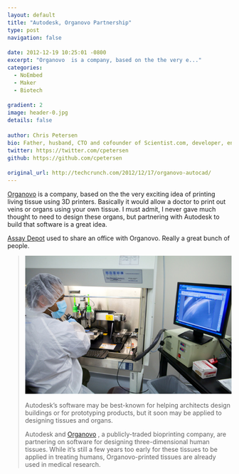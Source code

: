 ```yaml
---
layout: default
title: "Autodesk, Organovo Partnership"
type: post
navigation: false

date: 2012-12-19 10:25:01 -0800
excerpt: "Organovo  is a company, based on the the very e..."
categories:
  - NoEmbed
  - Maker
  - Biotech

gradient: 2
image: header-0.jpg
details: false

author: Chris Petersen
bio: Father, husband, CTO and cofounder of Scientist.com, developer, entrepreneur and technologist.
twitter: https://twitter.com/cpetersen
github: https://github.com/cpetersen

original_url: http://techcrunch.com/2012/12/17/organovo-autocad/
---
```



 [Organovo](http://www.organovo.com)  is a company, based on the the very exciting idea of printing living tissue using 3D printers. Basically it would allow a doctor to print out veins or organs using your own tissue. I must admit, I never gave much thought to need to design these organs, but partnering with Autodesk to build that software is a great idea.

 [Assay Depot](http://www.assaydepot.com)  used to share an office with Organovo. Really a great bunch of people.

 >
 >
 >  [![organovo](/assets/import/5614bdc3d537fee6821c832ac097f300.jpg)](http://techcrunch.com/2012/12/17/organovo-autocad/organovo/) 
 >
 > Autodesk’s software may be best-known for helping architects design buildings or for prototyping products, but it soon may be applied to designing tissues and organs.
 >
 > Autodesk and [Organovo](http://www.organovo.com/) , a publicly-traded bioprinting company, are partnering on software for designing three-dimensional human tissues. While it’s still a few years too early for these tissues to be applied in treating humans, Organovo-printed tissues are already used in medical research.
 >
 >
